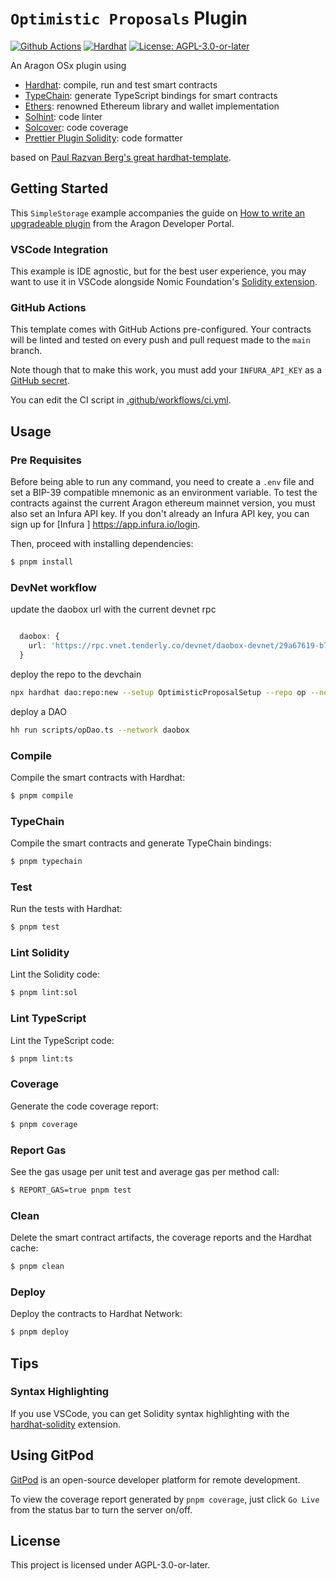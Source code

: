 # `Optimistic Proposals` Plugin

[![Github Actions][gha-badge]][gha] [![Hardhat][hardhat-badge]][hardhat] [![License: AGPL-3.0-or-later][license-badge]][license]

[gha]: https://github.com/aragon/simple-storage-example-plugin/actions
[gha-badge]: https://github.com/aragon/simple-storage-example-plugin/actions/workflows/ci.yml/badge.svg
[hardhat]: https://hardhat.org/
[hardhat-badge]: https://img.shields.io/badge/Built%20with-Hardhat-FFDB1C.svg
[license]: https://spdx.org/licenses/AGPL-3.0-or-later.html
[license-badge]: https://img.shields.io/badge/License-AGPL--3.0--or--later-blue

An Aragon OSx plugin using

- [Hardhat](https://github.com/nomiclabs/hardhat): compile, run and test smart contracts
- [TypeChain](https://github.com/ethereum-ts/TypeChain): generate TypeScript bindings for smart contracts
- [Ethers](https://github.com/ethers-io/ethers.js/): renowned Ethereum library and wallet implementation
- [Solhint](https://github.com/protofire/solhint): code linter
- [Solcover](https://github.com/sc-forks/solidity-coverage): code coverage
- [Prettier Plugin Solidity](https://github.com/prettier-solidity/prettier-plugin-solidity): code formatter

based on [Paul Razvan Berg's great hardhat-template](https://github.com/PaulRBerg/hardhat-template).

## Getting Started

This `SimpleStorage` example accompanies the guide on [How to write an upgradeable plugin](https://devs.aragon.org/docs/osx/how-to-guides/plugin-development/upgradeable-plugin/) from the Aragon Developer Portal.

### VSCode Integration

This example is IDE agnostic, but for the best user experience, you may want to use it in VSCode alongside Nomic Foundation's [Solidity extension](https://marketplace.visualstudio.com/items?itemName=NomicFoundation.hardhat-solidity).

### GitHub Actions

This template comes with GitHub Actions pre-configured. Your contracts will be linted and tested on every push and pull request made to the `main` branch.

Note though that to make this work, you must add your `INFURA_API_KEY` as a [GitHub secret](https://docs.github.com/en/actions/security-guides/encrypted-secrets).

You can edit the CI script in [.github/workflows/ci.yml](./.github/workflows/ci.yml).

## Usage

### Pre Requisites

Before being able to run any command, you need to create a `.env` file and set a BIP-39 compatible mnemonic as an environment variable. To test the contracts against the current Aragon ethereum mainnet version, you must also set an Infura API key. If you don't already an Infura API key, you can sign up for [Infura ] https://app.infura.io/login.

Then, proceed with installing dependencies:

```sh
$ pnpm install
```

### DevNet workflow

update the daobox url with the current devnet rpc

```typescript

  daobox: {
    url: 'https://rpc.vnet.tenderly.co/devnet/daobox-devnet/29a67619-b72a-4100-9dc5-df38289ac388',
  }
```

deploy the repo to the devchain

```sh
npx hardhat dao:repo:new --setup OptimisticProposalSetup --repo op --network daobox
```

deploy a DAO

```sh
hh run scripts/opDao.ts --network daobox
```

### Compile

Compile the smart contracts with Hardhat:

```sh
$ pnpm compile
```

### TypeChain

Compile the smart contracts and generate TypeChain bindings:

```sh
$ pnpm typechain
```

### Test

Run the tests with Hardhat:

```sh
$ pnpm test
```

### Lint Solidity

Lint the Solidity code:

```sh
$ pnpm lint:sol
```

### Lint TypeScript

Lint the TypeScript code:

```sh
$ pnpm lint:ts
```

### Coverage

Generate the code coverage report:

```sh
$ pnpm coverage
```

### Report Gas

See the gas usage per unit test and average gas per method call:

```sh
$ REPORT_GAS=true pnpm test
```

### Clean

Delete the smart contract artifacts, the coverage reports and the Hardhat cache:

```sh
$ pnpm clean
```

### Deploy

Deploy the contracts to Hardhat Network:

```sh
$ pnpm deploy
```

## Tips

### Syntax Highlighting

If you use VSCode, you can get Solidity syntax highlighting with the [hardhat-solidity](https://marketplace.visualstudio.com/items?itemName=NomicFoundation.hardhat-solidity) extension.

## Using GitPod

[GitPod](https://www.gitpod.io/) is an open-source developer platform for remote development.

To view the coverage report generated by `pnpm coverage`, just click `Go Live` from the status bar to turn the server on/off.

## License

This project is licensed under AGPL-3.0-or-later.
